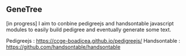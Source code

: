 
## GeneTree

[in progress]
I aim to conbine pedigreejs and handsontable javascript modules to easily build pedigree and eventually generate some text.

Pedigreejs : https://ccge-boadicea.github.io/pedigreejs/
Handsontable : https://github.com/handsontable/handsontable
